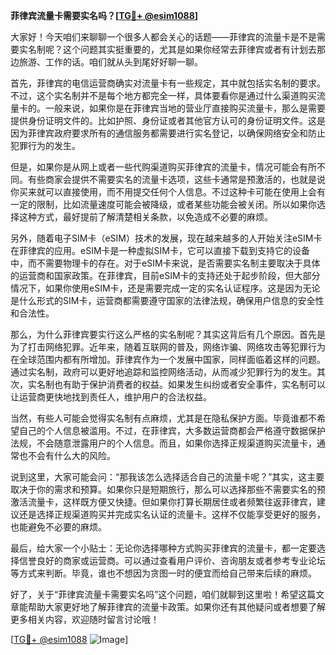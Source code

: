 **菲律宾流量卡需要实名吗？[[TG💪+ @esim1088](https://t.me/s/esim1088)]**

大家好！今天咱们来聊聊一个很多人都会关心的话题——菲律宾的流量卡是不是需要实名制呢？这个问题其实挺重要的，尤其是如果你经常去菲律宾或者有计划去那边旅游、工作的话。咱们就从头到尾好好聊一聊。

首先，菲律宾的电信运营商确实对流量卡有一些规定，其中就包括实名制的要求。不过，这个实名制并不是每个地方都完全一样，具体要看你是通过什么渠道购买流量卡的。一般来说，如果你是在菲律宾当地的营业厅直接购买流量卡，那么是需要提供身份证明文件的。比如护照、身份证或者其他官方认可的身份证明文件。这是因为菲律宾政府要求所有的通信服务都需要进行实名登记，以确保网络安全和防止犯罪行为的发生。

但是，如果你是从网上或者一些代购渠道购买菲律宾的流量卡，情况可能会有所不同。有些商家会提供不需要实名的流量卡选项，这些卡通常是预激活的，也就是说你买来就可以直接使用，而不用提交任何个人信息。不过这种卡可能在使用上会有一定的限制，比如流量速度可能会被降级，或者某些功能会被关闭。所以如果你选择这种方式，最好提前了解清楚相关条款，以免造成不必要的麻烦。

另外，随着电子SIM卡（eSIM）技术的发展，现在越来越多的人开始关注eSIM卡在菲律宾的应用。eSIM卡是一种虚拟SIM卡，它可以直接下载到支持它的设备中，而不需要物理卡的存在。对于eSIM卡来说，是否需要实名制主要取决于具体的运营商和国家政策。在菲律宾，目前eSIM卡的支持还处于起步阶段，但大部分情况下，如果你使用eSIM卡，还是需要完成一定的实名认证程序。这是因为无论是什么形式的SIM卡，运营商都需要遵守国家的法律法规，确保用户信息的安全性和合法性。

那么，为什么菲律宾要实行这么严格的实名制呢？其实这背后有几个原因。首先是为了打击网络犯罪。近年来，随着互联网的普及，网络诈骗、网络攻击等犯罪行为在全球范围内都有所增加。菲律宾作为一个发展中国家，同样面临着这样的问题。通过实名制，政府可以更好地追踪和监控网络活动，从而减少犯罪行为的发生。其次，实名制也有助于保护消费者的权益。如果发生纠纷或者安全事件，实名制可以让运营商更快地找到责任人，维护用户的合法权益。

当然，有些人可能会觉得实名制有点麻烦，尤其是在隐私保护方面。毕竟谁都不希望自己的个人信息被滥用。不过，在菲律宾，大多数运营商都会严格遵守数据保护法规，不会随意泄露用户的个人信息。而且，如果你选择正规渠道购买流量卡，通常也不会有什么大的风险。

说到这里，大家可能会问：“那我该怎么选择适合自己的流量卡呢？”其实，这主要取决于你的需求和预算。如果你只是短期旅行，那么可以选择那些不需要实名的预激活流量卡，这样既方便又快捷。但如果你打算长期居住或者频繁往返菲律宾，建议还是选择正规渠道购买并完成实名认证的流量卡。这样不仅能享受更好的服务，也能避免不必要的麻烦。

最后，给大家一个小贴士：无论你选择哪种方式购买菲律宾的流量卡，都一定要选择信誉良好的商家或运营商。可以通过查看用户评价、咨询朋友或者参考专业论坛等方式来判断。毕竟，谁也不想因为贪图一时的便宜而给自己带来后续的麻烦。

好了，关于“菲律宾流量卡需要实名吗”这个问题，咱们就聊到这里啦！希望这篇文章能帮助大家更好地了解菲律宾的流量卡政策。如果你还有其他疑问或者想要了解更多相关内容，欢迎随时留言讨论哦！

[[TG💪+ @esim1088](https://t.me/s/esim1088) ![Image](https://i.postimg.cc/4NQfJmqS/Snipaste-2025-05-13-00-14-12.png)]